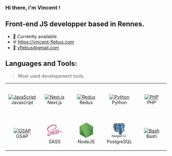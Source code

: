 ### Hi there, i'm Vincent !

## Front-end JS developper based in Rennes.
- 🔭 Currently available
- 🌐 https://vincent-flebus.com
- 📧 vflebus@gmail.com


## Languages and Tools:

> Most used developpment tools.

<table>
  <tr>
    <td align="center" width="100" height="100">
      <a href="#">
        <img src="https://upload.wikimedia.org/wikipedia/commons/thumb/9/99/Unofficial_JavaScript_logo_2.svg/1024px-Unofficial_JavaScript_logo_2.svg.png" width="48" height="48" alt="JavaScript" />
      </a>
      <br/>Javascript
    </td>
    <td align="center" width="100" height="100">
      <a href="#">
        <img src="https://brandlogos.net/wp-content/uploads/2020/09/react-logo.png" width="48" height="48" alt="Next.js" />
      </a>
      <br/>Next.js
    </td>
    <td align="center" width="100" height="100">
      <a href="#">
        <img src="https://cdn.worldvectorlogo.com/logos/redux.svg" width="48" height="48" alt="Redux" />
      </a>
      <br/>Redux
    </td>
    <td align="center" width="100" height="100">
      <a href="#">
        <img src="https://brandlogos.net/wp-content/uploads/2020/12/python-logo.png" width="48" height="48" alt="Python" />
      </a>
      <br/>Python
    </td>
    <td align="center" width="100" height="100">
      <a href="#">
        <img src="https://brandlogos.net/wp-content/uploads/2012/04/php-logo-vector-01.png" width="48" height="48" alt="PHP" />
      </a>
      <br/>PHP
    </td>
  </tr>
  <tr>
    <td align="center" width="100" height="100">
      <a href="#">
        <img src="https://greensock.com/uploads/monthly_2020_03/tweenmax.png.cf27916e926fbb328ff214f66b4c8429.png" width="48" height="48" alt="GSAP" />
      </a>
      <br/>GSAP
    </td>
    <td align="center" width="100" height="100">
      <a href="#">
        <img src="https://raw.githubusercontent.com/github/explore/80688e429a7d4ef2fca1e82350fe8e3517d3494d/topics/sass/sass.png" width="48" height="48" alt="Google Cloud" />
      </a>
      <br/>SASS
    </td>
    <td align="center" width="100" height="100">
      <a href="#">
      <img src="https://raw.githubusercontent.com/github/explore/80688e429a7d4ef2fca1e82350fe8e3517d3494d/topics/nodejs/nodejs.png" width="48" height="48" alt="Node JS" />
      </a>
      <br/>NodeJS
    </td>
    <td align="center" width="100" height="100">
      <a href="#">
        <img src="https://raw.githubusercontent.com/devicons/devicon/master/icons/postgresql/postgresql-original-wordmark.svg" width="48" height="48" alt="Git" />
      </a>
      <br/>PostgreSQL
    </td>
    <td align="center" width="100" height="100">
      <a href="#">
        <img src="https://bashlogo.com/img/symbol/png/full_colored_dark.png" width="48" height="48" alt="Bash" />
      </a>
      <br/>Bash
    </td>
  </tr>
</table>
